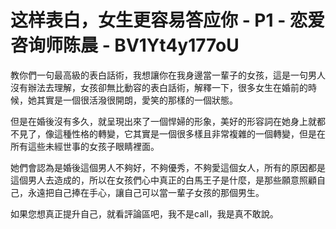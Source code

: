 # 这样表白，女生更容易答应你 - P1 - 恋爱咨询师陈晨 - BV1Yt4y177oU

教你們一句最高級的表白話術，我想讓你在我身邊當一輩子的女孩，這是一句男人沒有辦法去理解，女孩卻無比動容的表白話術，解釋一下，很多女生在婚前的時候，她其實是一個很活潑很開朗，愛笑的那樣的一個狀態。

但是在婚後沒有多久，就呈現出來了一個悍婦的形象，美好的形容詞在她身上就都不見了，像這種性格的轉變，它其實是一個很多樣且非常複雜的一個轉變，但是在所有這些未經世事的女孩子眼睛裡面。

她們會認為是婚後這個男人不夠好，不夠優秀，不夠愛這個女人，所有的原因都是這個男人去造成的，所以在女孩們心中真正的白馬王子是什麼，是那些願意照顧自己，永遠把自己捧在手心，讓自己可以當一輩子女孩的那個男生。

如果您想真正提升自己，就看評論區吧，我不是call，我是真不敢說。